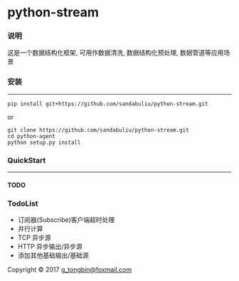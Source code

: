 #  python-stream

### 说明
这是一个数据结构化框架, 可用作数据清洗, 数据结构化预处理, 数据管道等应用场景


### 安装
-----------
```shell
pip install git+https://github.com/sandabuliu/python-stream.git
```
or

```shell
git clone https://github.com/sandabuliu/python-stream.git
cd python-agent
python setup.py install
```


### QuickStart
---------------
#### TODO

### TodoList

* 订阅器(Subscribe)客户端超时处理
* 并行计算
* TCP 异步源
* HTTP 异步输出/异步源
* 添加其他基础输出/基础源

Copyright © 2017 [g_tongbin@foxmail.com](mailto:g_tongbin@foxmail.com)